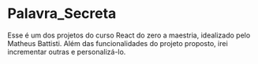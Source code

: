 # Palavra_Secreta
Esse é um dos projetos do curso React do zero a maestria, idealizado pelo Matheus Battisti. Além das funcionalidades do projeto proposto, irei incrementar outras e personalizá-lo.
